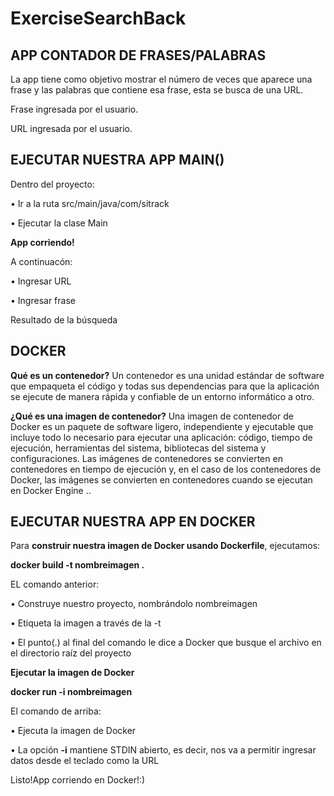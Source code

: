 # ExerciseSearchBack

APP CONTADOR DE FRASES/PALABRAS
-------------------------------

La app tiene como objetivo mostrar el número de veces que aparece una frase y las palabras que contiene esa frase, esta se busca de una URL.

Frase ingresada por el usuario.

URL ingresada por el usuario.

EJECUTAR NUESTRA APP MAIN()
--------------------------------

Dentro del proyecto: 

• Ir a la ruta src/main/java/com/sitrack

• Ejecutar la clase Main

**App corriendo!**

A continuacón:

• Ingresar URL 

• Ingresar frase

Resultado de la búsqueda

## DOCKER

**Qué es un contenedor?**
Un contenedor es una unidad estándar de software que empaqueta el código y todas sus dependencias para que la aplicación se ejecute de manera rápida y confiable de un entorno informático a otro. 

**¿Qué es una imagen de contenedor?**
Una imagen de contenedor de Docker es un paquete de software ligero, independiente y ejecutable que incluye todo lo necesario para ejecutar una aplicación: código, tiempo de ejecución, herramientas del sistema, bibliotecas del sistema y configuraciones. Las imágenes de contenedores se convierten en contenedores en tiempo de ejecución y, en el caso de los contenedores de Docker, las imágenes se convierten en contenedores cuando se ejecutan en Docker Engine .. 

EJECUTAR NUESTRA APP EN DOCKER
--------------------------------

Para **construir nuestra imagen de Docker usando Dockerfile**, ejecutamos:

**docker build -t nombreimagen .**

EL comando anterior:

• Construye nuestro proyecto, nombrándolo  nombreimagen

• Etiqueta la imagen a través de la -t

• El punto(.) al final del comando le dice a Docker que busque el archivo en el directorio raíz del proyecto 

**Ejecutar la imagen de Docker**

**docker run -i nombreimagen**

El comando de arriba:

• Ejecuta la imagen de Docker 

• La opción **-i** mantiene STDIN abierto, es decir, nos va a permitir ingresar datos desde el teclado como la URL 

Listo!App corriendo en Docker!:)
